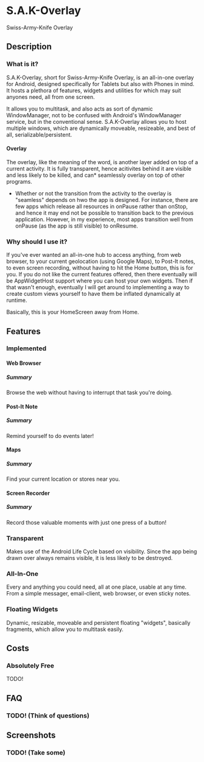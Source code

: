 # S.A.K-Overlay
Swiss-Army-Knife Overlay

## Description

### What is it?

S.A.K-Overlay, short for Swiss-Army-Knife Overlay, is an all-in-one overlay for Android, designed specifically for Tablets but also with Phones in mind. It hosts a plethora of features, widgets and utilities for which may suit anyones need, all from one screen. 

It allows you to multitask, and also acts as sort of dynamic WindowManager, not to be confused with Android's WindowManager service, but in the conventional sense. S.A.K-Overlay allows you to host multiple windows, which are dynamically moveable, resizeable, and best of all, serializable/persistent.

#### Overlay

The overlay, like the meaning of the word, is another layer added on top of a current activity. It is fully transparent, hence acitivites behind it are visible and less likely to be killed, and can* seamlessly overlay on top of other programs.

* Whether or not the transition from the activity to the overlay is "seamless" depends on hwo the app is designed. For instance, there are few apps which release all resources in onPause rather than onStop, and hence it may end not be possible to transition back to the previous application. However, in my experience, most apps transition well from onPause (as the app is still visible) to onResume. 

### Why should I use it?

If you've ever wanted an all-in-one hub to access anything, from web browser, to your current geolocation (using Google Maps), to Post-It notes, to even screen recording, without having to hit the Home button, this is for you. If you do not like the current features offered, then there eventually will be AppWidgetHost support where you can host your own widgets. Then if that wasn't enough, eventually I will get around to implementing a way to create custom views yourself to have them be inflated dynamically at runtime.

Basically, this is your HomeScreen away from Home.

## Features

### Implemented

#### Web Browser

##### Summary

Browse the web without having to interrupt that task you're doing. 

#### Post-It Note

##### Summary

Remind yourself to do events later!

#### Maps

##### Summary

Find your current location or stores near you.

#### Screen Recorder

##### Summary

Record those valuable moments with just one press of a button!

### Transparent

Makes use of the Android Life Cycle based on visibility. Since the app being drawn over always remains visible, it is less likely to be destroyed.

### All-In-One

Every and anything you could need, all at one place, usable at any time. From a simple messager, email-client, web browser, or even sticky notes.

### Floating Widgets

Dynamic, resizable, moveable and persistent floating "widgets", basically fragments, which allow you to multitask easily.

## Costs

### Absolutely Free

TODO!

## FAQ

### TODO! (Think of questions)

## Screenshots

### TODO! (Take some)

